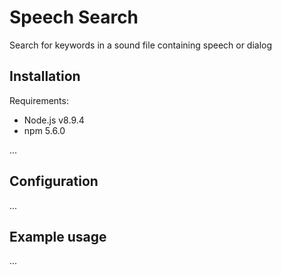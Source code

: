# Speech Search
Search for keywords in a sound file containing speech or dialog

## Installation

Requirements:

* Node.js v8.9.4
* npm 5.6.0

...

## Configuration

...

## Example usage

...
